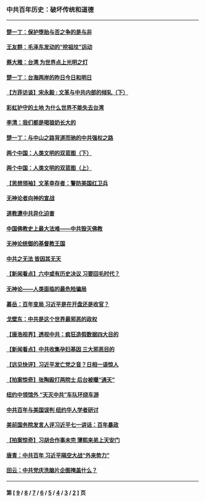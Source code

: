 ### 中共百年历史：破坏传统和道德
---
#### [楚一丁：保护堕胎与否之争的是与非](../../pages/nf1176114/n13815642.md?01120430) 
#### [王友群：毛泽东发动的“挖祖坟”运动](../../pages/nf1176114/n13723639.md?01120430) 
#### [蔡大雅：台湾 为世界点上光明之灯](../../pages/nf1176114/n13531530.md?01120430) 
#### [楚一丁：台海两岸的昨日今日和明日](../../pages/nf1176114/n13531468.md?01120430) 
#### [【方菲访谈】宋永毅 : 文革与中共内部的倾轧（下）](../../pages/nf1176114/n13486836.md?01120430) 
#### [彩虹护守的土地 为什么世界不能失去台湾](../../pages/nf1176114/n13476849.md?01120430) 
#### [李清：我们都是喝狼奶长大的](../../pages/nf1176114/n13471478.md?01120430) 
#### [楚一丁：与中山之路背道而驰的中共强权之路](../../pages/nf1176114/n13437270.md?01120430) 
#### [两个中国：人类文明的双蓝图（下）](../../pages/nf1176114/n13423132.md?01120430) 
#### [两个中国：人类文明的双蓝图（上）](../../pages/nf1176114/n13422687.md?01120430) 
#### [【思想领袖】文革幸存者：警防美国红卫兵](../../pages/nf1176114/n13339289.md?01120430) 
#### [无神论者向神的宣战](../../pages/nf1176114/n13281535.md?01120430) 
#### [道教遭中共异化迫害](../../pages/nf1176114/n13281463.md?01120430) 
#### [中国佛教史上最大法难——中共毁灭佛教](../../pages/nf1176114/n13281397.md?01120430) 
#### [无神论统御的基督教王国](../../pages/nf1176114/n13281280.md?01120430) 
#### [中共之无法 皆因其无天](../../pages/nf1176114/n13281088.md?01120430) 
#### [【新闻看点】六中或有历史决议 习要回毛时代？](../../pages/nf1176114/n13222895.md?01120430) 
#### [无神论——人类面临的最危险骗局](../../pages/nf1176114/n13196137.md?01120430) 
#### [慕岳：百年变局 习近平是在开盘还是收官？](../../pages/nf1176114/n13206516.md?01120430) 
#### [戈壁东：中共是这个世界最邪恶的政权](../../pages/nf1176114/n13085641.md?01120430) 
#### [【唐浩视界】透视中共：疯狂造假数据四大目的](../../pages/nf1176114/n13080590.md?01120430) 
#### [【新闻看点】中共收集孕妇基因 三大邪恶目的](../../pages/nf1176114/n13077182.md?01120430) 
#### [【远见快评】习近平发亡党之音？日相一语惊人](../../pages/nf1176114/n13074809.md?01120430) 
#### [【拍案惊奇】张陶殴打两院士 后台被曝“通天”](../../pages/nf1176114/n13070496.md?01120430) 
#### [纽约中领馆外 “天灭中共”车队环绕车游](../../pages/nf1176114/n13070693.md?01120430) 
#### [中共百年与美国误判 纽约华人学者研讨](../../pages/nf1176114/n13067969.md?01120430) 
#### [美前国务院发言人评习近平七一讲话：百年暴政](../../pages/nf1176114/n13066986.md?01120430) 
#### [【拍案惊奇】习胡合作事未完 薄熙来弟上天安门](../../pages/nf1176114/n13065867.md?01120430) 
#### [唐青：中共百年 习近平隔空大战“外来势力”](../../pages/nf1176114/n13065976.md?01120430) 
#### [田云：中共党庆洗脑片企图掩盖什么？](../../pages/nf1176114/n13064395.md?01120430) 

---
#### 第 [ [9](./9.md?01120430) / [8](./8.md?01120430) / [7](./7.md?01120430) / [6](./6.md?01120430) / [5](./5.md?01120430) / [4](./4.md?01120430) / [3](./3.md?01120430) / [2](./2.md?01120430) ] 页
